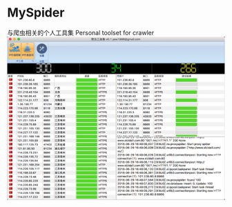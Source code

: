 # MySpider
与爬虫相关的个人工具集
Personal toolset for crawler
![image](https://raw.githubusercontent.com/yewberry/myspider/master/docs/screenshot.png)